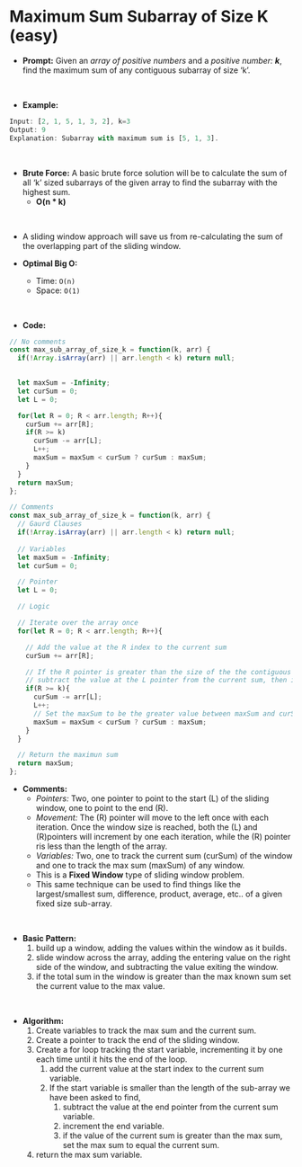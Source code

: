 # Maximum Sum Subarray of Size K (easy)

- **Prompt:** Given an *array of positive numbers* and a *positive number: **k***, find the maximum sum of any contiguous subarray of size ‘k’.
<br>

- **Example:**

```js
Input: [2, 1, 5, 1, 3, 2], k=3 
Output: 9
Explanation: Subarray with maximum sum is [5, 1, 3].
```
<br>

- **Brute Force:** A basic brute force solution will be to calculate the sum of all ‘k’ sized subarrays of the given array to find the subarray with the highest sum.
  - **O(n * k)** 

<br>

- A sliding window approach will save us from re-calculating the sum of the overlapping part of the sliding window. 

- **Optimal Big O:**
  - Time: `O(n)`
  - Space: `O(1)`

<br>

- **Code:**

```js
// No comments
const max_sub_array_of_size_k = function(k, arr) {
  if(!Array.isArray(arr) || arr.length < k) return null;
  

  let maxSum = -Infinity;
  let curSum = 0;
  let L = 0;

  for(let R = 0; R < arr.length; R++){
    curSum += arr[R];
    if(R >= k)
      curSum -= arr[L];
      L++;
      maxSum = maxSum < curSum ? curSum : maxSum;
    }
  }
  return maxSum;
};

// Comments
const max_sub_array_of_size_k = function(k, arr) {
  // Gaurd Clauses
  if(!Array.isArray(arr) || arr.length < k) return null;
  
  // Variables
  let maxSum = -Infinity;
  let curSum = 0;

  // Pointer
  let L = 0;

  // Logic

  // Iterate over the array once 
  for(let R = 0; R < arr.length; R++){

    // Add the value at the R index to the current sum
    curSum += arr[R];

    // If the R pointer is greater than the size of the the contiguous sub-array, k
    // subtract the value at the L pointer from the current sum, then increment the L pointer.
    if(R >= k){
      curSum -= arr[L];
      L++;
      // Set the maxSum to be the greater value between maxSum and curSum
      maxSum = maxSum < curSum ? curSum : maxSum;
    }
  }

  // Return the maximun sum
  return maxSum;
};
```

- **Comments:**
  - *Pointers:* Two, one pointer to point to the start (L) of the sliding window, one to point to the end (R).
  - *Movement:* The (R) pointer will move to the left once with each iteration. Once the window size is reached, both the (L) and (R)pointers will increment by one each iteration, while the (R) pointer ris less than the length of the array.
  - *Variables:* Two, one to track the current sum (curSum) of the window and one to track the max sum (maxSum) of any window. 
  - This is a **Fixed Window** type of sliding window problem.
  - This same technique can be used to find things like the largest/smallest sum, difference, product, average, etc.. of a given fixed size sub-array.

<br>

- **Basic Pattern:**
  1. build up a window, adding the values within the window as it builds.
  2. slide window across the array, adding the entering value on the right side of the window, and subtracting the value exiting the window.
  3. if the total sum in the window is greater than the max known sum set the current value to the max value.

 <br>

- **Algorithm:**
  1. Create variables to track the max sum and the current sum.
  2. Create a pointer to track the end of the sliding window.
  3. Create a for loop tracking the start variable, incrementing it by one each time until it hits the end of the loop.
     1. add the current value at the start index to the current sum variable.
     2. If the start variable is smaller than the length of the sub-array we have been asked to find,
        1. subtract the value at the end pointer from the current sum variable.
        2. increment the end variable.
        3. if the value of the current sum is greater than the max sum, set the max sum to equal the current sum.
  4. return the max sum variable.
<br>

